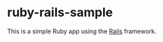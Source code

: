 # ruby-rails-sample

This is a simple Ruby app using the [Rails](http://rubyonrails.org) framework.

